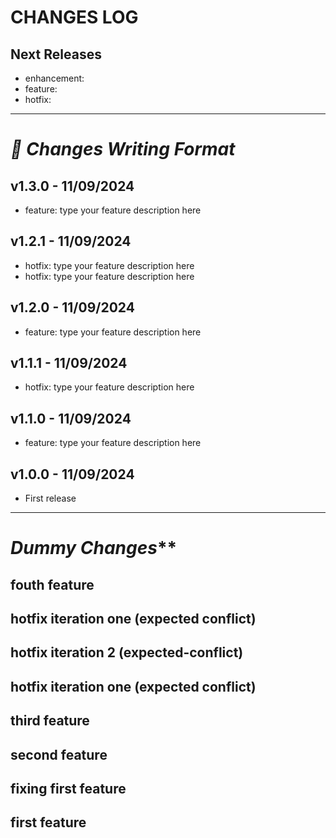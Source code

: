 # CHANGES LOG

## Next Releases
- enhancement: 
- feature:
- hotfix: 
---
# **_📝 Changes Writing Format_**
## v1.3.0 - 11/09/2024
- feature: type your feature description here
## v1.2.1 - 11/09/2024
- hotfix: type your feature description here
- hotfix: type your feature description here
## v1.2.0 - 11/09/2024
- feature: type your feature description here
## v1.1.1 - 11/09/2024
- hotfix: type your feature description here
## v1.1.0 - 11/09/2024
- feature: type your feature description here
## v1.0.0 - 11/09/2024
- First release
---
# _Dummy Changes_**
## fouth feature
## hotfix iteration one (expected conflict)
## hotfix iteration 2 (expected-conflict)
## hotfix iteration one (expected conflict)
## third feature
## second feature
## fixing first feature
## first feature